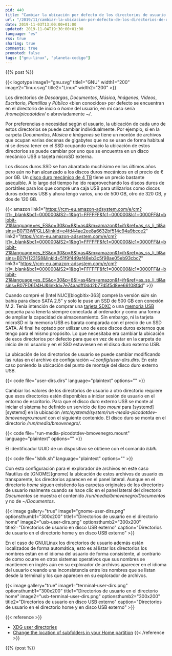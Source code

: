 ```yaml
---
pid: 440
title: "Cambiar la ubicación por defecto de los directorios de usuario en GNU/Linux"
url: "/2019/11/cambiar-la-ubicacion-por-defecto-de-los-directorios-de-usuario-en-gnu-linux/"
date: 2019-11-03T13:00:00+01:00
updated: 2019-11-04T19:30:00+01:00
language: "es"
rss: true
sharing: true
comments: true
promoted: false
tags: ["gnu-linux", "planeta-codigo"]
---
```


{{% post %}}

{{< logotype image1="gnu.svg" title1="GNU" width1="200" image2="linux.svg" title2="Linux" width2="200" >}}

Los directorios de _Descargas_, _Documentos_, _Música_, _Imágenes_, _Vídeos_, _Escritorio_, _Plantillas_ y _Público_ «bien conocidos» por defecto se encuentran en el directorio de inicio o _home_ del usuario, en mi caso sería _/home/picodotdev/_ o abreviadamente _~/_.

Por preferencias o necesidad según el usuario, la ubicación de cada uno de estos directorios se puede cambiar individualmente. Por ejemplo, si en la carpeta _Documentos_, _Música_ e _Imágenes_ se tiene un montón de archivos que ocupan varias decenas de gigabytes que no se usan de forma habitual ni se desea tener en el SSD ocupando espacio la ubicación de estos directorios se puede cambiar por uno que se encuentra en un disco mecánico USB o tarjeta microSD externa.

Los discos duros SSD se han abaratado muchísimo en los últimos años pero aún no han alcanzado a los discos duros mecánicos en el precio de € por GB. Un [disco duro mecánico de 4 TB](https://amzn.to/2NEWsly) tiene un precio bastante asequible. A lo largo del tiempo he ido reaprovechando los discos duros de portátiles para los que compré una caja USB para utilizarlos como discos duros externos USB y ahora tengo varios, uno de 500 GB, otro de 320 GB, y dos de 120 GB.

{{< amazon
    link1="https://rcm-eu.amazon-adsystem.com/e/cm?lt1=_blank&bc1=000000&IS2=1&bg1=FFFFFF&fc1=000000&lc1=0000FF&t=blobit-21&language=es_ES&o=30&p=8&l=as4&m=amazon&f=ifr&ref=as_ss_li_til&asins=B0713WPGLL&linkId=e4fd44ae2ee8a6632bf514c94a9bcce2"
    link2="https://rcm-eu.amazon-adsystem.com/e/cm?lt1=_blank&bc1=000000&IS2=1&bg1=FFFFFF&fc1=000000&lc1=0000FF&t=blobit-21&language=es_ES&o=30&p=8&l=as4&m=amazon&f=ifr&ref=as_ss_li_til&asins=B07H1231S8&linkId=51f9f449af48eb3c5f98ae05eb93cbc7"
    link3="https://rcm-eu.amazon-adsystem.com/e/cm?lt1=_blank&bc1=000000&IS2=1&bg1=FFFFFF&fc1=000000&lc1=0000FF&t=blobit-21&language=es_ES&o=30&p=8&l=as4&m=amazon&f=ifr&ref=as_ss_li_til&asins=B07FD6D4HJ&linkId=7e74aadff0dd2b77d5f5d8ee66108f4d" >}}

Cuando compré el [Intel NUC][blogbitix-363] compré la versión _slim_ sin bahía para disco SATA 2.5" y solo le puse un SSD de 500 GB con conexión M.2. Tenía intención de comprar una [tarjeta SDXC](https://amzn.to/2NE97Fg) o una [memoria USB](https://amzn.to/2NE97Fg) pequeña para tenerla siempre conectada al ordenador y como una forma de ampliar la capacidad de almacenamiento. Sin embargo, ni la tarjeta microSD ni la memoria USB es barata comparada con el precio de un SSD SATA. Al final he optado por utilizar uno de esos discos duros externos que tengo para el mismo propósito. Lo que necesitaba era cambiar la ubicación de esos directorios por defecto para que en vez de estar en la carpeta de inicio de mi usuario y en el SSD estuviesen en el disco duro externo USB.

La ubicación de los directorios de usuario se puede cambiar modificando las rutas en el archivo de configuración _~/.config/user-dirs.dirs_. En este caso poniendo la ubicación del punto de montaje del disco duro externo USB.

{{< code file="user-dirs.dirs" language="plaintext" options="" >}}

Cambiar los valores de los directorios de usuario a otro directorio requiere que esos directorios estén disponibles a iniciar sesión de usuario en el entorno de escritorio. Para que el disco duro externo USB se monte al iniciar el sistema he definido un servicio de tipo _mount_ para [systemd][systemd] en la ubicación _/etc/systemd/system/run-media-picodotdev-bmovenegro.mount_ con el siguiente contenido. El disco duro se monta en el directorio _/run/media/bmovenegro/_.

{{< code file="run-media-picodotdev-bmovenegro.mount" language="plaintext" options="" >}}

El identificador UUID de un dispositivo se obtiene con el comando _lsblk_.

{{< code file="lsblk.sh" language="plaintext" options="" >}}

Con esta configuración para el explorador de archivos en este caso Nautilus de [GNOME][gnome] la ubicación de estos archivos de usuario es transparente, los directorios aparecen en el panel lateral. Aunque en el directorio _home_ siguen existiendo las carpetas originales de los directorios de usuario realmente cuando se hace clic en el panel lateral del directorio _Documentos_ se muestra el contenido _/run/media/bmovenegro/Documentos_ y no de _~/Documentos_.

{{< image
    gallery="true"
    image1="gnome-user-dirs.png" optionsthumb1="300x200" title1="Directorios de usuario en el directorio home"
    image2="usb-user-dirs.png" optionsthumb2="300x200" title2="Directorios de usuario en disco USB externo"
    caption="Directorios de usuario en el directorio home y en disco USB externo" >}}

En el caso de GNU/Linux los directorios de usuario además están localizados de forma automática, esto es al listar los directorios los nombres están en el idioma del usuario de forma consistente, al contrario de como ocurre en otros sistemas operativos que sus nombres se mantienen en inglés aún en su explorador de archivos aparecer en el idioma del usuario creando una inconsistencia entre los nombres que se listan desde la terminal y los que aparecen en su explorador de archivos. 

{{< image
    gallery="true"
    image1="terminal-user-dirs.png" optionsthumb1="300x200" title1="Directorios de usuario en el directorio home"
    image2="usb-terminal-user-dirs.png" optionsthumb2="300x200" title2="Directorios de usuario en disco USB externo"
    caption="Directorios de usuario en el directorio home y en disco USB externo" >}}

{{< reference >}}
* [XDG user directories](https://wiki.archlinux.org/index.php/XDG_user_directories)
* [Change the location of subfolders in your Home partition](https://sites.google.com/site/installationubuntu/tweaking-ubuntu/change-the-location-of-subfolders-in-your-home-partition)
{{< /reference >}}

{{% /post %}}
